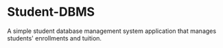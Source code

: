 # Student-DBMS
A simple student database management system application that manages students' enrollments and tuition. 
